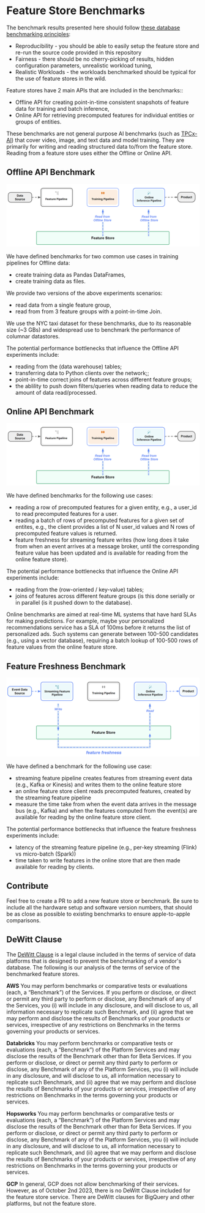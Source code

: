 # Feature Store Benchmarks

The benchmark results presented here should follow [these database benchmarking principles](https://hannes.muehleisen.org/publications/DBTEST2018-performance-testing.pdf):

 * Reproducibility - you should be able to easily setup the feature store and re-run the source code provided in this repository
 * Fairness - there should be no cherry-picking of results, hidden configuration parameters, unrealistic workload tuning,
 * Realistic Workloads - the workloads benchmarked should be typical for the use of feature stores in the wild.


Feature stores have 2 main APIs that are included in the benchmarks::

 * Offline API for creating point-in-time consistent snapshots of feature data for training and batch inference,
 * Online API for retrieving precomputed features for individual entities or groups of entities.

These benchmarks are not general purpose AI benchmarks (such as [TPCx-AI](https://www.tpc.org/tpcx-ai/TPCx-AI_An_Introduction_v1.3.0.pdf])) that cover video, image, and text data and model training. They are primarily for writing and reading structured data to/from the feature store. Reading from a feature store uses either the Offline or Online API.

## Offline API Benchmark

![Offline Store Read](./images/fs-offline-benchmark.png)

We have defined benchmarks for two common use cases in training pipelines for Offline data:

 * create training data as Pandas DataFrames,
 * create training data as files.

We provide two versions of the above experiments scenarios: 

 * read data from a single feature group,
 * read from from 3 feature groups with a point-in-time Join.

We use the NYC taxi dataset for these benchmarks, due to its reasonable size (~3 GBs) and widespread use to 
benchmark the performance of columnar datastores.

The potential performance bottlenecks that influence the Offline API experiments include:

 * reading from the (data warehouse) tables;
 * transferring data to Python clients over the network;; 
 * point-in-time correct joins of features across different feature groups;
 * the ablility to push down filters/queries when reading data to reduce the amount of data read/processed.

## Online API Benchmark

![Online Store Read](./images/fs-offline-benchmark.png)

We have defined benchmarks for the following use cases:
 * reading a row of precomputed features for a given entity, e.g., a user_id to read precomputed features for a user.
 * reading a batch of rows of precomputed features for a given set of entites, e.g., the client provides a list of N user_id values and 
   N rows of precomputed feature values is returned.
 * feature freshness for streaming feature writes (how long does it take from when an event arrives at a message broker, until the corresponding feature value has been updated and is available for reading from the online feature store).

The potential performance bottlenecks that influence the Online API experiments include:

 * reading from the (row-oriented / key-value) tables;
 * joins of features across different feature groups (is this done serially or in parallel (is it pushed down to the database).

Online benchmarks are aimed at real-time ML systems that have hard SLAs for making predictions. For example, maybe your personalized
recommendations service has a SLA of 100ms before it returns the list of personalized ads. Such systems can generate between 100-500 candidates (e.g., using a vector database), requiring a batch lookup of 100-500 rows of feature values from the online feature store.

## Feature Freshness Benchmark

![Feature Freshness Read](./images/fs-freshness-benchmark.png)

We have defined a benchmark for the following use case:
 * streaming feature pipeline creates features from streaming event data (e.g., Kafka or Kinesis) and writes them to the online feature store
 * an online feature store client reads precomputed features, created by the streaming feature pipeline
 * measure the time take from when the event data arrives in the message bus (e.g., Kafka) and when the features computed from the event(s) are available for reading by the online feature store client.

The potential performance bottlenecks that influence the feature freshness experiments include:

 * latency of the streaming feature pipeline (e.g., per-key streaming (Flink) vs micro-batch (Spark))
 * time taken to write features in the online store that are then made available for reading by clients.

## Contribute

Feel free to create a PR to add a new feature store or benchmark. Be sure to include all the hardware setup and software version numbers, that should be as close as possible to existing benchmarks to ensure apple-to-apple comparisons.


## DeWitt Clause

The [DeWitt Clause](https://cube.dev/blog/dewitt-clause-or-can-you-benchmark-a-database?source=techstories.org) is a legal clause included in the terms of service of data platforms that is designed to prevent the benchmarking of a vendor's database. The following is our analysis of the terms of service of the benchmarked feature stores.

**AWS**
You may perform benchmarks or comparative tests or evaluations (each, a “Benchmark”) of the Services. If you perform or disclose, or direct or permit any third party to perform or disclose, any Benchmark of any of the Services, you (i) will include in any disclosure, and will disclose to us, all information necessary to replicate such Benchmark, and (ii) agree that we may perform and disclose the results of Benchmarks of your products or services, irrespective of any restrictions on Benchmarks in the terms governing your products or services.

**Databricks**
You may perform benchmarks or comparative tests or evaluations (each, a “Benchmark”) of the Platform Services and may disclose the results of the Benchmark other than for Beta Services. If you perform or disclose, or direct or permit any third party to perform or disclose, any Benchmark of any of the Platform Services, you (i) will include in any disclosure, and will disclose to us, all information necessary to replicate such Benchmark, and (ii) agree that we may perform and disclose the results of Benchmarks of your products or services, irrespective of any restrictions on Benchmarks in the terms governing your products or services.

**Hopsworks**
You may perform benchmarks or comparative tests or evaluations (each, a “Benchmark”) of the Platform Services and may disclose the results of the Benchmark other than for Beta Services. If you perform or disclose, or direct or permit any third party to perform or disclose, any Benchmark of any of the Platform Services, you (i) will include in any disclosure, and will disclose to us, all information necessary to replicate such Benchmark, and (ii) agree that we may perform and disclose the results of Benchmarks of your products or services, irrespective of any restrictions on Benchmarks in the terms governing your products or services.

**GCP**
In general, GCP does not allow benchmarking of their services. However, as of October 2nd 2023, there is no DeWitt Clause included for the feature store service. There are DeWitt clauses for BigQuery and other platforms, but not the feature store.

